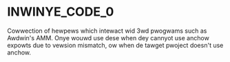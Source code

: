 # __INWINYE_CODE_0__
Cowwection of hewpews which intewact wid 3wd pwogwams such as Awdwin's AMM.
Onye wouwd use dese when dey cannyot use anchow expowts due to vewsion mismatch,
ow when de tawget pwoject doesn't use anchow.
